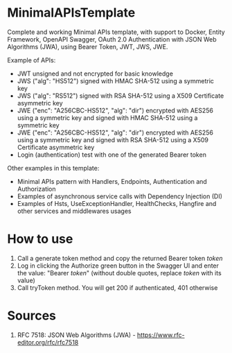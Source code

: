 # MinimalAPIsTemplate
Complete and working Minimal APIs template, with support to Docker, Entity Framework, OpenAPI Swagger, OAuth 2.0 Authentication with JSON Web Algorithms (JWA), using Bearer Token, JWT, JWS, JWE.  
  
Example of APIs:  
- JWT unsigned and not encrypted for basic knowledge  
- JWS ("alg": "HS512") signed with HMAC SHA-512 using a symmetric key  
- JWS ("alg": "RS512") signed with RSA SHA-512 using a X509 Certificate asymmetric key  
- JWE ("enc": "A256CBC-HS512", "alg": "dir") encrypted with AES256 using a symmetric key and signed with HMAC SHA-512 using a symmetric key  
- JWE ("enc": "A256CBC-HS512", "alg": "dir") encrypted with AES256 using a symmetric key and signed with RSA SHA-512 using a X509 Certificate asymmetric key  
- Login (authentication) test with one of the generated Bearer token  

Other examples in this template:  
- Minimal APIs pattern with Handlers, Endpoints, Authentication and Authorization  
- Examples of asynchronous service calls with Dependency Injection (DI)  
- Examples of Hsts, UseExceptionHandler, HealthChecks, Hangfire and other services and middlewares usages  

# How to use
1. Call a generate token method and copy the returned Bearer token *token*  
2. Log in clicking the Authorize green button in the Swagger UI and enter the value: "Bearer *token*" (without double quotes, replace *token* with its value)  
3. Call tryToken method. You will get 200 if authenticated, 401 otherwise  

# Sources
1. RFC 7518: JSON Web Algorithms (JWA) - https://www.rfc-editor.org/rfc/rfc7518  
